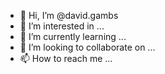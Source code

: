 - 👋 Hi, I’m @david.gambs
- 👀 I’m interested in ...
- 🌱 I’m currently learning ...
- 💞️ I’m looking to collaborate on ...
- 📫 How to reach me ...

<!---
dmgambs/dmgambs is a ✨ special ✨ repository because its `README.md` (this file) appears on your GitHub profile.
You can click the Preview link to take a look at your changes.
--->
